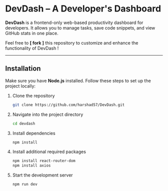 # DevDash – A Developer's Dashboard

**DevDash** is a frontend-only web-based productivity dashboard for developers. It allows you to manage tasks, save code snippets, and view GitHub stats in one place.

Feel free to **[ fork ]** this repository to customize and enhance the functionality of DevDash !

---

## Installation

Make sure you have **Node.js** installed. Follow these steps to set up the project locally:

1. Clone the repository
   ```bash
   git clone https://github.com/harshad57/DevDash.git

2. Navigate into the project directory
   ```bash
   cd devdash

3. Install dependencies
   ```bash
   npm install

4. Install additional required packages
   ```bash
   npm install react-router-dom
   npm install axios

5. Start the development server
   ```bash
   npm run dev
